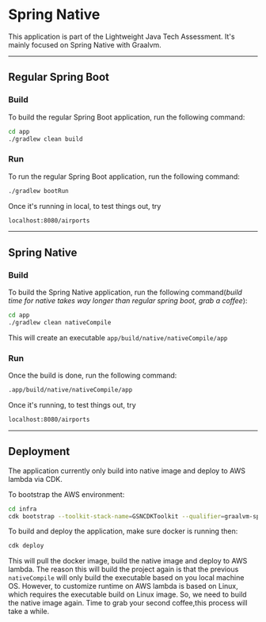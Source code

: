 # Spring Native

This application is part of the Lightweight Java Tech Assessment. It's mainly focused on Spring Native with Graalvm.



---
## Regular Spring Boot
### Build
To build the regular Spring Boot application, run the following command:
```bash
cd app
./gradlew clean build
```

### Run
To run the regular Spring Boot application, run the following command:
```bash
./gradlew bootRun
```

Once it's running in local, to test things out, try
```bash
localhost:8080/airports
```


---

## Spring Native
### Build
To build the Spring Native application, run the following command(_build time for native takes way longer than regular spring boot, grab a coffee_):
```bash
cd app
./gradlew clean nativeCompile
```
This will create an executable `app/build/native/nativeCompile/app`

### Run
Once the build is done, run the following command:
```bash
.app/build/native/nativeCompile/app
```

Once it's running, to test things out, try
```bash
localhost:8080/airports
```


---
## Deployment
The application currently only build into native image and deploy to AWS lambda via CDK.

To bootstrap the AWS environment:
```bash
cd infra
cdk bootstrap --toolkit-stack-name=GSNCDKToolkit --qualifier=graalvm-spring-native -v
```
To build and deploy the application, make sure docker is running then:
```bash
cdk deploy
```

This will pull the docker image, build the native image and deploy to AWS lambda.
The reason this will build the project again is that the previous `nativeCompile` will only build the executable based on
you local machine OS. However, to customize runtime on AWS lambda is based on Linux, which requires the executable build on 
Linux image. So, we need to build the native image again. Time to grab your second coffee,this process will take a while.
